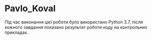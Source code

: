 # Pavlo_Koval
Під час виконання цієї роботи було використано Python 3.7, після кожного завдання показано результат роботи коду на контрольних прикладах.
